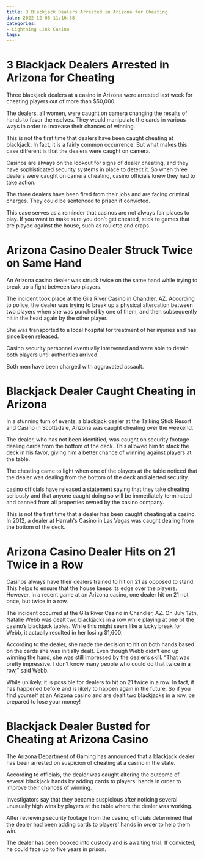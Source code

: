```yaml
---
title: 3 Blackjack Dealers Arrested in Arizona for Cheating 
date: 2022-12-08 11:16:38
categories:
- Lightning Link Casino
tags:
---
```



#  3 Blackjack Dealers Arrested in Arizona for Cheating 

Three blackjack dealers at a casino in Arizona were arrested last week for cheating players out of more than $50,000.

The dealers, all women, were caught on camera changing the results of hands to favor themselves. They would manipulate the cards in various ways in order to increase their chances of winning.

This is not the first time that dealers have been caught cheating at blackjack. In fact, it is a fairly common occurrence. But what makes this case different is that the dealers were caught on camera.

Casinos are always on the lookout for signs of dealer cheating, and they have sophisticated security systems in place to detect it. So when three dealers were caught on camera cheating, casino officials knew they had to take action.

The three dealers have been fired from their jobs and are facing criminal charges. They could be sentenced to prison if convicted.

This case serves as a reminder that casinos are not always fair places to play. If you want to make sure you don't get cheated, stick to games that are played against the house, such as roulette and craps.

#  Arizona Casino Dealer Struck Twice on Same Hand 

An Arizona casino dealer was struck twice on the same hand while trying to break up a fight between two players.

The incident took place at the Gila River Casino in Chandler, AZ. According to police, the dealer was trying to break up a physical altercation between two players when she was punched by one of them, and then subsequently hit in the head again by the other player.

She was transported to a local hospital for treatment of her injuries and has since been released.

Casino security personnel eventually intervened and were able to detain both players until authorities arrived.

Both men have been charged with aggravated assault.

#  Blackjack Dealer Caught Cheating in Arizona 

In a stunning turn of events, a blackjack dealer at the Talking Stick Resort and Casino in Scottsdale, Arizona was caught cheating over the weekend. 

The dealer, who has not been identified, was caught on security footage dealing cards from the bottom of the deck. This allowed him to stack the deck in his favor, giving him a better chance of winning against players at the table. 

The cheating came to light when one of the players at the table noticed that the dealer was dealing from the bottom of the deck and alerted security. 

 casino officials have released a statement saying that they take cheating seriously and that anyone caught doing so will be immediately terminated and banned from all properties owned by the casino company. 

This is not the first time that a dealer has been caught cheating at a casino. In 2012, a dealer at Harrah's Casino in Las Vegas was caught dealing from the bottom of the deck. 

#  Arizona Casino Dealer Hits on 21 Twice in a Row 

Casinos always have their dealers trained to hit on 21 as opposed to stand. This helps to ensure that the house keeps its edge over the players. However, in a recent game at an Arizona casino, one dealer hit on 21 not once, but twice in a row.

The incident occurred at the Gila River Casino in Chandler, AZ. On July 12th, Natalie Webb was dealt two blackjacks in a row while playing at one of the casino’s blackjack tables. While this might seem like a lucky break for Webb, it actually resulted in her losing $1,600.

According to the dealer, she made the decision to hit on both hands based on the cards she was initially dealt. Even though Webb didn’t end up winning the hand, she was still impressed by the dealer’s skill. “That was pretty impressive. I don’t know many people who could do that twice in a row,” said Webb.

While unlikely, it is possible for dealers to hit on 21 twice in a row. In fact, it has happened before and is likely to happen again in the future. So if you find yourself at an Arizona casino and are dealt two blackjacks in a row, be prepared to lose your money!

#  Blackjack Dealer Busted for Cheating at Arizona Casino

The Arizona Department of Gaming has announced that a blackjack dealer has been arrested on suspicion of cheating at a casino in the state.

According to officials, the dealer was caught altering the outcome of several blackjack hands by adding cards to players' hands in order to improve their chances of winning.

Investigators say that they became suspicious after noticing several unusually high wins by players at the table where the dealer was working.

After reviewing security footage from the casino, officials determined that the dealer had been adding cards to players' hands in order to help them win.

The dealer has been booked into custody and is awaiting trial. If convicted, he could face up to five years in prison.
